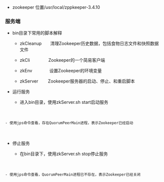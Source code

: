 - zookeeper 位置/usr/local/zppkeeper-3.4.10

### 服务端
- bin目录下常用的脚本解释

    - zkCleanup　　清理Zookeeper历史数据，包括食物日志文件和快照数据文件

    - zkCli　　　　  Zookeeper的一个简易客户端

    - zkEnv　　　　设置Zookeeper的环境变量

    - zkServer　　   Zookeeper服务器的启动、停止、和重启脚本

- 运行服务

    - 进入bin目录，使用zkServer.sh start启动服务

　　

    - 使用jps命令查看，存在QuorumPeerMain进程，表示Zookeeper已经启动

　　

- 停止服务

    - 在bin目录下，使用zkServer.sh stop停止服务

　　

    - 使用jps命令查看，QuorumPeerMain进程已不存在，表示Zookeeper已经关闭

　　